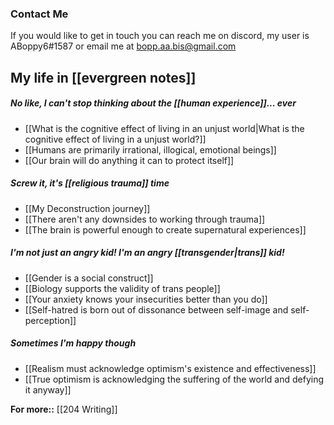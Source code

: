 ### Contact Me
If you would like to get in touch you can reach me on discord, my user is ABoppy6#1587 or email me at bopp.aa.bis@gmail.com

## My life in [[evergreen notes]]
##### No like, I can't stop thinking about the [[human experience]]... ever

- [[What is the cognitive effect of living in an unjust world|What is the cognitive effect of living in a unjust world?]]
- [[Humans are primarily irrational, illogical, emotional beings]]
- [[Our brain will do anything it can to protect itself]]

##### Screw it, it's [[religious trauma]] time

- [[My Deconstruction journey]]
- [[There aren't any downsides to working through trauma]]
- [[The brain is powerful enough to create supernatural experiences]]

##### I'm not just an angry kid! I'm an angry [[transgender|trans]] kid!

- [[Gender is a social construct]]
- [[Biology supports the validity of trans people]]
- [[Your anxiety knows your insecurities better than you do]]
- [[Self-hatred is born out of dissonance between self-image and self-perception]]

##### Sometimes I'm happy though

- [[Realism must acknowledge optimism's existence and effectiveness]]
- [[True optimism is acknowledging the suffering of the world and defying it anyway]]

**For more::** [[204 Writing]]
